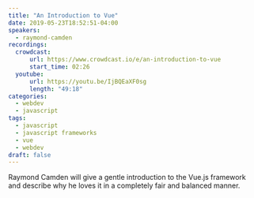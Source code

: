 ```yaml
---
title: "An Introduction to Vue"
date: 2019-05-23T18:52:51-04:00
speakers:
  - raymond-camden
recordings:
  crowdcast:
      url: https://www.crowdcast.io/e/an-introduction-to-vue
      start_time: 02:26
  youtube:
      url: https://youtu.be/IjBQEaXF0sg
      length: "49:18"
categories:
  - webdev
  - javascript
tags:
  - javascript
  - javascript frameworks
  - vue
  - webdev
draft: false
---
```


Raymond Camden will give a gentle introduction to the Vue.js framework and describe why he loves it in a completely fair and balanced manner.
